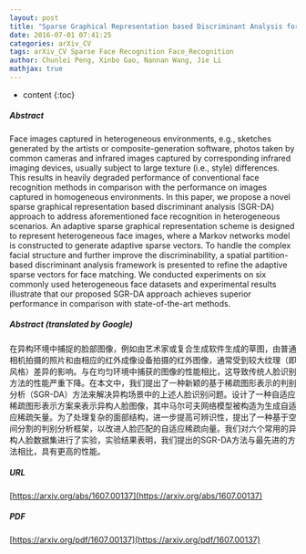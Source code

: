 ```yaml
---
layout: post
title: "Sparse Graphical Representation based Discriminant Analysis for Heterogeneous Face Recognition"
date: 2016-07-01 07:41:25
categories: arXiv_CV
tags: arXiv_CV Sparse Face Recognition Face_Recognition
author: Chunlei Peng, Xinbo Gao, Nannan Wang, Jie Li
mathjax: true
---
```


* content
{:toc}

##### Abstract
Face images captured in heterogeneous environments, e.g., sketches generated by the artists or composite-generation software, photos taken by common cameras and infrared images captured by corresponding infrared imaging devices, usually subject to large texture (i.e., style) differences. This results in heavily degraded performance of conventional face recognition methods in comparison with the performance on images captured in homogeneous environments. In this paper, we propose a novel sparse graphical representation based discriminant analysis (SGR-DA) approach to address aforementioned face recognition in heterogeneous scenarios. An adaptive sparse graphical representation scheme is designed to represent heterogeneous face images, where a Markov networks model is constructed to generate adaptive sparse vectors. To handle the complex facial structure and further improve the discriminability, a spatial partition-based discriminant analysis framework is presented to refine the adaptive sparse vectors for face matching. We conducted experiments on six commonly used heterogeneous face datasets and experimental results illustrate that our proposed SGR-DA approach achieves superior performance in comparison with state-of-the-art methods.

##### Abstract (translated by Google)
在异构环境中捕捉的脸部图像，例如由艺术家或复合生成软件生成的草图，由普通相机拍摄的照片和由相应的红外成像设备拍摄的红外图像，通常受到较大纹理（即风格）差异的影响。与在均匀环境中捕获的图像的性能相比，这导致传统人脸识别方法的性能严重下降。在本文中，我们提出了一种新颖的基于稀疏图形表示的判别分析（SGR-DA）方法来解决异构场景中的上述人脸识别问题。设计了一种自适应稀疏图形表示方案来表示异构人脸图像，其中马尔可夫网络模型被构造为生成自适应稀疏矢量。为了处理复杂的面部结构，进一步提高可辨识性，提出了一种基于空间分割的判别分析框架，以改进人脸匹配的自适应稀疏向量。我们对六个常用的异构人脸数据集进行了实验，实验结果表明，我们提出的SGR-DA方法与最先进的方法相比，具有更高的性能。

##### URL
[https://arxiv.org/abs/1607.00137](https://arxiv.org/abs/1607.00137)

##### PDF
[https://arxiv.org/pdf/1607.00137](https://arxiv.org/pdf/1607.00137)

